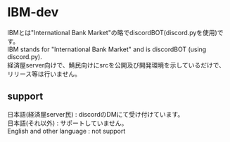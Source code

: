 # IBM-dev
IBMとは"International Bank Market"の略でdiscordBOT(discord.pyを使用)です。</br>
IBM stands for "International Bank Market" and is discordBOT (using discord.py).</br>
経済屋server向けで、鯖民向けにsrcを公開及び開発環境を示しているだけで、リリース等は行いません。
## support
日本語(経済屋server民) : discordのDMにて受け付けています。</br>
日本語(それ以外) : サポートしていません。</br>
English and other language : not support
